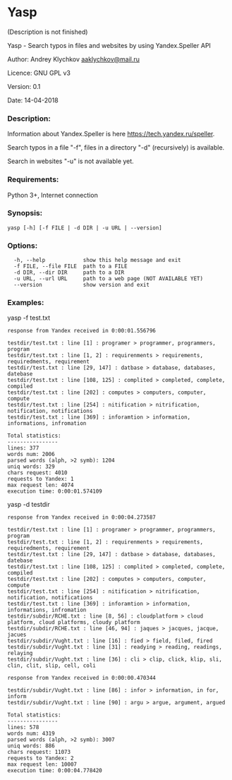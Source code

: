 # Yasp
(Description is not finished)

Yasp - Search typos in files and websites by using Yandex.Speller API

Author: Andrey Klychkov <aaklychkov@mail.ru>

Licence: GNU GPL v3

Version: 0.1

Date: 14-04-2018

### Description:

Information about Yandex.Speller is here <https://tech.yandex.ru/speller>.

Search typos in a file "-f", files in a directory "-d" (recursively) is available.

Search in websites "-u" is not available yet.

### Requirements:
Python 3+, Internet connection

### Synopsis:
```
yasp [-h] [-f FILE | -d DIR | -u URL | --version]
```

### Options:
```
  -h, --help            show this help message and exit
  -f FILE, --file FILE  path to a FILE
  -d DIR, --dir DIR     path to a DIR
  -u URL, --url URL     path to a web page (NOT AVAILABLE YET)
  --version             show version and exit
```

### Examples:

yasp -f test.txt
```
response from Yandex received in 0:00:01.556796

testdir/test.txt : line [1] : programer > programmer, programmers, program
testdir/test.txt : line [1, 2] : requirenments > requirements, requiredments, requirement
testdir/test.txt : line [29, 147] : datbase > database, databases, datebase
testdir/test.txt : line [108, 125] : complited > completed, complete, compiled
testdir/test.txt : line [202] : computes > computers, computer, compute
testdir/test.txt : line [254] : nitification > nitrification, notification, notifications
testdir/test.txt : line [369] : inforamtion > information, informations, infromation

Total statistics:
----------------
lines: 377
words num: 2006
parsed words (alph, >2 symb): 1204
uniq words: 329
chars request: 4010
requests to Yandex: 1
max request len: 4074
execution time: 0:00:01.574109
```

yasp -d testdir
```
response from Yandex received in 0:00:04.273587

testdir/test.txt : line [1] : programer > programmer, programmers, program
testdir/test.txt : line [1, 2] : requirenments > requirements, requiredments, requirement
testdir/test.txt : line [29, 147] : datbase > database, databases, datebase
testdir/test.txt : line [108, 125] : complited > completed, complete, compiled
testdir/test.txt : line [202] : computes > computers, computer, compute
testdir/test.txt : line [254] : nitification > nitrification, notification, notifications
testdir/test.txt : line [369] : inforamtion > information, informations, infromation
testdir/subdir/RCHE.txt : line [8, 56] : cloudplatform > cloud platform, cloud platforms, cloudy platform
testdir/subdir/RCHE.txt : line [46, 94] : jaques > jacques, jacque, jacues
testdir/subdir/Vught.txt : line [16] : fied > field, filed, fired
testdir/subdir/Vught.txt : line [31] : readying > reading, readings, relaying
testdir/subdir/Vught.txt : line [36] : cli > clip, click, klip, sli, clin, clit, slip, cell, coli

response from Yandex received in 0:00:00.470344

testdir/subdir/Vught.txt : line [86] : infor > information, in for, inform
testdir/subdir/Vught.txt : line [90] : argu > argue, argument, argued

Total statistics:
----------------
lines: 578
words num: 4319
parsed words (alph, >2 symb): 3007
uniq words: 886
chars request: 11073
requests to Yandex: 2
max request len: 10007
execution time: 0:00:04.778420
```
